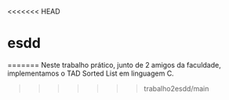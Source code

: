 <<<<<<< HEAD
# esdd
=======
Neste trabalho prático, junto de 2 amigos da faculdade, implementamos o TAD Sorted List em linguagem C.
>>>>>>> trabalho2esdd/main
